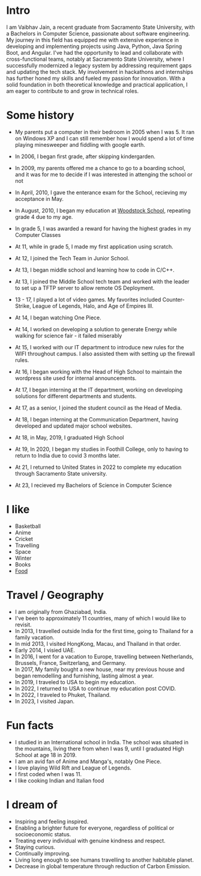 # Intro

I am Vaibhav Jain, a recent graduate from Sacramento State University, with a Bachelors in Computer Science, passionate about software engineering. My journey in this field has equipped me with extensive experience in developing and implementing projects using Java, Python, Java Spring Boot, and Angular. I've had the opportunity to lead and collaborate with cross-functional teams, notably at Sacramento State University, where I successfully modernized a legacy system by addressing requirement gaps and updating the tech stack. My involvement in hackathons and internships has further honed my skills and fueled my passion for innovation. With a solid foundation in both theoretical knowledge and practical application, I am eager to contribute to and grow in technical roles.


# Some history

- My parents put a computer in their bedroom in 2005 when I was 5. It ran on Windows XP and I can still remember how I would spend a lot of time playing minesweeper and fiddling with google earth.

- In 2006, I began first grade, after skipping kindergarden.
- In 2009, my parents offered me a chance to go to a boarding school, and it was for me to decide if I was interested in attenging the school or not
- In April, 2010, I gave the enterance exam for the School, recieving my acceptance in May.
- In August, 2010, I began my education at [Woodstock School](https://woodstockschool.in), repeating grade 4 due to my age.
- In grade 5, I was awarded a reward for having the highest grades in my Computer Classes
- At 11, while in grade 5, I made my first application using scratch.
- At 12, I joined the Tech Team in Junior School.
- At 13, I began middle school and learning how to code in C/C++. 
- At 13, I joined the Middle School tech team and worked with the leader to set up a TFTP server to allow remote OS Deployment.
- 13 - 17, I played a lot of video games. My favorites included Counter-Strike, League of Legends, Halo, and Age of Empires III.
- At 14, I began watching One Piece.
- At 14, I worked on developing a solution to generate Energy while walking for science fair - it failed miserably
- At 15, I worked with our IT department to introduce new rules for the WIFI throughout campus. I also assisted them with setting up the firewall rules.
- At 16, I began working with the Head of High School to maintain the wordpress site used for internal announcements.
- At 17, I began interning at the IT department, working on developing solutions for different departments and students.
- At 17, as a senior, I joined the student council as the Head of Media.
- At 18, I began interning at the Communication Department, having  developed and updated major school websites.
- At 18, in May, 2019, I graduated High School

- At 19, In 2020, I began my studies in Foothill College, only to having to return to India due to covid 3 months later.
- At 21, I returned to United States in 2022 to complete my education through Sacramento State university.
- At 23, I recieved my Bachelors of Science in Computer Science

# I like

- Basketball
- Anime
- Cricket
- Travelling
- Space
- Winter
- Books
- [Food]((https://beliapp.co/app/sweetbubby))
<!-- - [Books](https://www.goodreads.com/mdangelo) -->
<!-- - Colored pencils ([Faber-Castell Polychromos](https://www.faber-castell.com/products/art-and-graphic/polychromos)) -->

# Travel / Geography
- I am originally from Ghaziabad, India.
- I've been to approximately 11 countries, many of which I would like to revisit.
- In 2013, I travelled outside India for the first time, going to Thailand for a family vacation.
- In mid 2013, I visited HongKong, Macau, and Thailand in that order.
- Early 2014, I visied UAE.
- In 2016, I went for a vacation to Europe, travelling between Netherlands, Brussels, France, Switzerlang, and Germany.
- In 2017, My family bought a new house, near my previous house and began remodelling and furnishing, lasting almost a year.
- In 2019, I traveled to USA to begin my education.
- In 2022, I returned to USA to continue my education post COVID.
- In 2022, I traveled to Phuket, Thailand.
- In 2023, I visited Japan.
# Fun facts

- I studied in an International school in India. The school was situated in the mountains, living there from when I was 9, until I graduated High School at age 18 in 2019.
- I am an avid fan of Anime and Manga's, notably One Piece.
- I love playing Wild Rift and League of Legends.
- I first coded when I was 11.
- I like cooking Indian and Italian food

# I dream of

- Inspiring and feeling inspired.
- Enabling a brighter future for everyone, regardless of political or socioeconomic status.
- Treating every individual with genuine kindness and respect.
- Staying curious.
- Continually improving.
- Living long enough to see humans travelling to another habitable planet.
- Decrease in global temperature through reduction of Carbon Emission. 